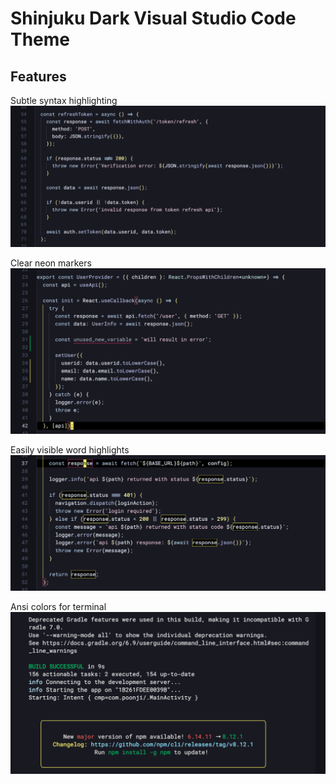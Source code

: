 # Shinjuku Dark Visual Studio Code Theme

## Features
Subtle syntax highlighting
![Syntax](/assets/readme/syntax.png)

Clear neon markers
![Markers](/assets/readme/markers.png)

Easily visible word highlights
![Highlight](/assets/readme/highlight.png)

Ansi colors for terminal
![Terminal](/assets/readme/terminal.png)
